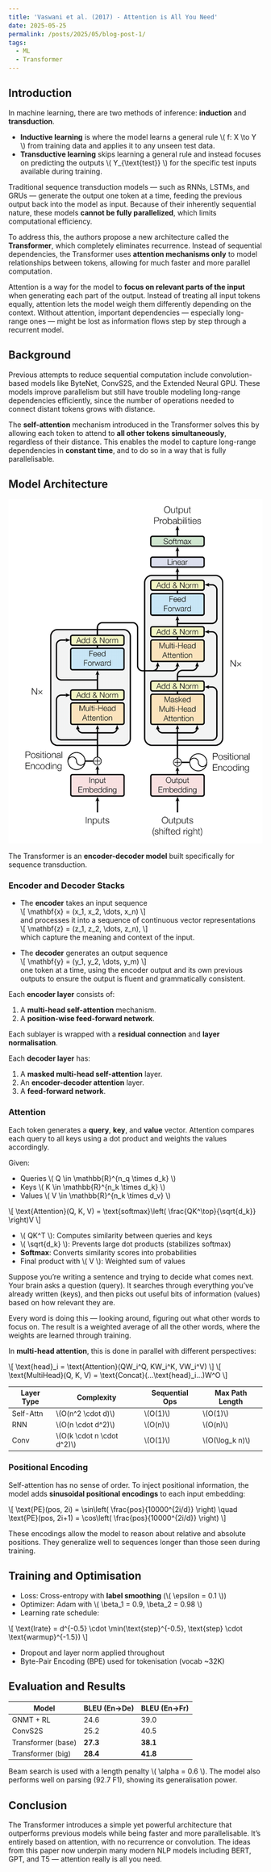 ```yaml
---
title: 'Vaswani et al. (2017) - Attention is All You Need'
date: 2025-05-25
permalink: /posts/2025/05/blog-post-1/
tags:
  - ML
  - Transformer
---
```


## Introduction

In machine learning, there are two methods of inference: **induction** and **transduction**.  
- **Inductive learning** is where the model learns a general rule \\( f: X \to Y \\) from training data and applies it to any unseen test data.  
- **Transductive learning** skips learning a general rule and instead focuses on predicting the outputs \\( Y_{\text{test}} \\) for the specific test inputs available during training.

Traditional sequence transduction models — such as RNNs, LSTMs, and GRUs — generate the output one token at a time, feeding the previous output back into the model as input. Because of their inherently sequential nature, these models **cannot be fully parallelized**, which limits computational efficiency.

To address this, the authors propose a new architecture called the **Transformer**, which completely eliminates recurrence. Instead of sequential dependencies, the Transformer uses **attention mechanisms only** to model relationships between tokens, allowing for much faster and more parallel computation.

Attention is a way for the model to **focus on relevant parts of the input** when generating each part of the output. Instead of treating all input tokens equally, attention lets the model weigh them differently depending on the context. Without attention, important dependencies — especially long-range ones — might be lost as information flows step by step through a recurrent model.

## Background

Previous attempts to reduce sequential computation include convolution-based models like ByteNet, ConvS2S, and the Extended Neural GPU. These models improve parallelism but still have trouble modeling long-range dependencies efficiently, since the number of operations needed to connect distant tokens grows with distance.

The **self-attention** mechanism introduced in the Transformer solves this by allowing each token to attend to **all other tokens simultaneously**, regardless of their distance. This enables the model to capture long-range dependencies in **constant time**, and to do so in a way that is fully parallelisable.

## Model Architecture

![Transformer](post-1-1.png)

The Transformer is an **encoder-decoder model** built specifically for sequence transduction.


### Encoder and Decoder Stacks

- The **encoder** takes an input sequence  
  \\[
  \mathbf{x} = (x_1, x_2, \dots, x_n)
  \\]  
  and processes it into a sequence of continuous vector representations  
  \\[
  \mathbf{z} = (z_1, z_2, \dots, z_n),
  \\]  
  which capture the meaning and context of the input.

- The **decoder** generates an output sequence  
  \\[
  \mathbf{y} = (y_1, y_2, \dots, y_m)
  \\]  
  one token at a time, using the encoder output and its own previous outputs to ensure the output is fluent and grammatically consistent.

Each **encoder layer** consists of:
1. A **multi-head self-attention** mechanism.
2. A **position-wise feed-forward network**.

Each sublayer is wrapped with a **residual connection** and **layer normalisation**.

Each **decoder layer** has:
1. A **masked multi-head self-attention** layer.
2. An **encoder-decoder attention** layer.
3. A **feed-forward network**.

### Attention

Each token generates a **query**, **key**, and **value** vector. Attention compares each query to all keys using a dot product and weights the values accordingly.

Given:
- Queries \\( Q \in \mathbb{R}^{n_q \times d_k} \\)
- Keys \\( K \in \mathbb{R}^{n_k \times d_k} \\)
- Values \\( V \in \mathbb{R}^{n_k \times d_v} \\)

\\[
\text{Attention}(Q, K, V) = \text{softmax}\left( \frac{QK^\top}{\sqrt{d_k}} \right)V
\\]

- \\( QK^T \\): Computes similarity between queries and keys
- \\( \sqrt{d_k} \\): Prevents large dot products (stabilizes softmax)
- **Softmax**: Converts similarity scores into probabilities
- Final product with \\( V \\): Weighted sum of values

Suppose you’re writing a sentence and trying to decide what comes next. Your brain asks a question (query). It searches through everything you’ve already written (keys), and then picks out useful bits of information (values) based on how relevant they are.

Every word is doing this — looking around, figuring out what other words to focus on. The result is a weighted average of all the other words, where the weights are learned through training.

In **multi-head attention**, this is done in parallel with different perspectives:

\\[
\text{head}_i = \text{Attention}(QW_i^Q, KW_i^K, VW_i^V)
\\]
\\[
\text{MultiHead}(Q, K, V) = \text{Concat}(...\text{head}_i...)W^O
\\]

| Layer Type | Complexity | Sequential Ops | Max Path Length |
|------------|------------|----------------|-----------------|
| Self-Attn  | \\(O(n^2 \cdot d)\\) | \\(O(1)\\) | \\(O(1)\\) |
| RNN        | \\(O(n \cdot d^2)\\) | \\(O(n)\\) | \\(O(n)\\) |
| Conv       | \\(O(k \cdot n \cdot d^2)\\) | \\(O(1)\\) | \\(O(\log_k n)\\) |

### Positional Encoding

Self-attention has no sense of order. To inject positional information, the model adds **sinusoidal positional encodings** to each input embedding:

\\[
\text{PE}(pos, 2i) = \sin\left( \frac{pos}{10000^{2i/d}} \right)
\quad
\text{PE}(pos, 2i+1) = \cos\left( \frac{pos}{10000^{2i/d}} \right)
\\]

These encodings allow the model to reason about relative and absolute positions. They generalize well to sequences longer than those seen during training.

## Training and Optimisation

- Loss: Cross-entropy with **label smoothing** (\\( \epsilon = 0.1 \\))
- Optimizer: Adam with \\( \beta_1 = 0.9, \beta_2 = 0.98 \\)
- Learning rate schedule:

\\[
\text{lrate} = d^{-0.5} \cdot \min(\text{step}^{-0.5}, \text{step} \cdot \text{warmup}^{-1.5})
\\]

- Dropout and layer norm applied throughout
- Byte-Pair Encoding (BPE) used for tokenisation (vocab ~32K)

## Evaluation and Results

| Model             | BLEU (En→De) | BLEU (En→Fr) |
|------------------|--------------|--------------|
| GNMT + RL        | 24.6         | 39.0         |
| ConvS2S          | 25.2         | 40.5         |
| Transformer (base) | **27.3**     | **38.1**     |
| Transformer (big)  | **28.4**     | **41.8**     |

Beam search is used with a length penalty \\( \alpha = 0.6 \\). The model also performs well on parsing (92.7 F1), showing its generalisation power.

## Conclusion

The Transformer introduces a simple yet powerful architecture that outperforms previous models while being faster and more parallelisable. It’s entirely based on attention, with no recurrence or convolution. The ideas from this paper now underpin many modern NLP models including BERT, GPT, and T5 — attention really is all you need.